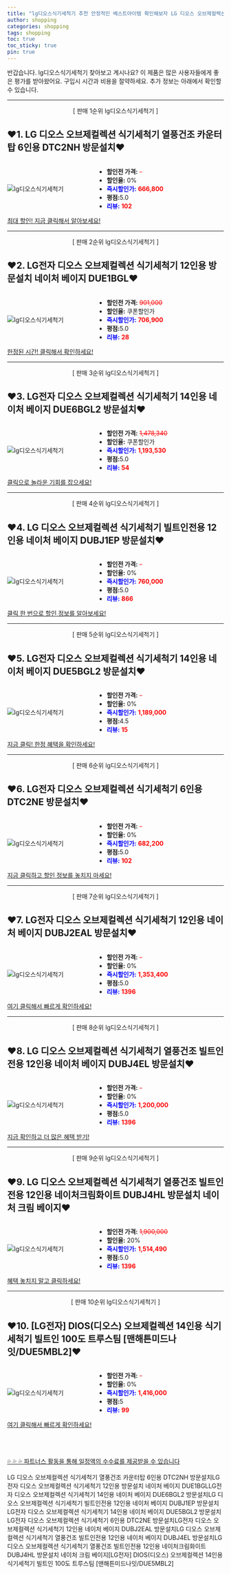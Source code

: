 ```yaml
---
title: "lg디오스식기세척기 추천 안정적인 베스트아이템 확인해보자 LG 디오스 오브제컬렉션 식기세척기 열풍건조"
author: shopping
categories: shopping
tags: shopping
toc: true
toc_sticky: true
pin: true
---
```

반갑습니다. lg디오스식기세척기 찾아보고 계시나요? 이 제품은 많은 사용자들에게 좋은 평가를 받아왔어요. 구입시 시간과 비용을 절약하세요. 추가 정보는 아래에서 확인할 수 있습니다.

---
<p class="toplist" style="margin: 0 auto; display: block; width: fit-content;">[ 판매 1순위 lg디오스식기세척기 ]</p>

<h2><strong>❤️1. LG 디오스 오브제컬렉션 식기세척기 열풍건조 카운터탑 6인용 DTC2NH 방문설치❤️</strong></h2>

<div style="display: flex; align-items: center;">
    <div style="flex: 0.4;">
        <img src="https://thumbnail10.coupangcdn.com/thumbnails/remote/230x230ex/image/vendor_inventory/0128/5c16b740d2120265ad883ee24ece4cc8b095e3a4975b2a5684c0037990e5.jpg" alt="lg디오스식기세척기" style="max-width: 100%;">
    </div>
    <div style="flex: 0.6; margin-left: 10px;">
        <ul>
            <li><strong>할인전 가격:</strong> <del style="color: red;">-</del></li>
            <li><strong>할인율:</strong> 0%</li>
            <li><span style='color:blue'><strong>즉시할인가:</strong></span> <span style='color:red'><strong>666,800</strong></span></li>
            <li><strong>평점:</strong>5.0</li>
            <li><span style='color:blue'><strong>리뷰:</strong></span> <span style='color:red'><strong>102</strong></span></li>
        </ul>
    </div>
</div>
<div class="center">
    <a href="https://William4Davisa.github.io?lptag=AF9450613&subid=githubio&pageKey=7387449489&traceid=V0-153&itemId=19093147692&vendorItemId=90463075587" class="myButton">
        최대 할인! 지금 클릭해서 알아보세요!
    </a>
</div>


---
<p class="toplist" style="margin: 0 auto; display: block; width: fit-content;">[ 판매 2순위 lg디오스식기세척기 ]</p>

<h2><strong>❤️2. LG전자 디오스 오브제컬렉션 식기세척기 12인용 방문설치 네이처 베이지 DUE1BGL❤️</strong></h2>

<div style="display: flex; align-items: center;">
    <div style="flex: 0.4;">
        <img src="https://thumbnail6.coupangcdn.com/thumbnails/remote/230x230ex/image/retail/images/2024/04/15/9/6/d4e5e6e2-5982-4276-8968-b16fe8701583.jpg" alt="lg디오스식기세척기" style="max-width: 100%;">
    </div>
    <div style="flex: 0.6; margin-left: 10px;">
        <ul>
            <li><strong>할인전 가격:</strong> <del style="color: red;">901,000</del></li>
            <li><strong>할인율:</strong> 쿠폰할인가</li>
            <li><span style='color:blue'><strong>즉시할인가:</strong></span> <span style='color:red'><strong>706,900</strong></span></li>
            <li><strong>평점:</strong>5.0</li>
            <li><span style='color:blue'><strong>리뷰:</strong></span> <span style='color:red'><strong>28</strong></span></li>
        </ul>
    </div>
</div>
<div class="center">
    <a href="https://William4Davisa.github.io?lptag=AF9450613&subid=githubio&pageKey=8031933556&traceid=V0-153&itemId=22460680755&vendorItemId=89503876164" class="myButton">
        한정된 시간! 클릭해서 확인하세요!
    </a>
</div>


---
<p class="toplist" style="margin: 0 auto; display: block; width: fit-content;">[ 판매 3순위 lg디오스식기세척기 ]</p>

<h2><strong>❤️3. LG전자 디오스 오브제컬렉션 식기세척기 14인용 네이처 베이지 DUE6BGL2 방문설치❤️</strong></h2>

<div style="display: flex; align-items: center;">
    <div style="flex: 0.4;">
        <img src="https://thumbnail8.coupangcdn.com/thumbnails/remote/230x230ex/image/retail/images/1103163271084820-455eafd1-aa96-4b4b-9aa9-419a76b5eaad.jpg" alt="lg디오스식기세척기" style="max-width: 100%;">
    </div>
    <div style="flex: 0.6; margin-left: 10px;">
        <ul>
            <li><strong>할인전 가격:</strong> <del style="color: red;">1,478,340</del></li>
            <li><strong>할인율:</strong> 쿠폰할인가</li>
            <li><span style='color:blue'><strong>즉시할인가:</strong></span> <span style='color:red'><strong>1,193,530</strong></span></li>
            <li><strong>평점:</strong>5.0</li>
            <li><span style='color:blue'><strong>리뷰:</strong></span> <span style='color:red'><strong>54</strong></span></li>
        </ul>
    </div>
</div>
<div class="center">
    <a href="https://William4Davisa.github.io?lptag=AF9450613&subid=githubio&pageKey=7939287650&traceid=V0-153&itemId=21862178446&vendorItemId=88910381383" class="myButton">
        클릭으로 놀라운 기회를 잡으세요!
    </a>
</div>


---
<p class="toplist" style="margin: 0 auto; display: block; width: fit-content;">[ 판매 4순위 lg디오스식기세척기 ]</p>

<h2><strong>❤️4. LG 디오스 오브제컬렉션 식기세척기 빌트인전용 12인용 네이처 베이지 DUBJ1EP 방문설치❤️</strong></h2>

<div style="display: flex; align-items: center;">
    <div style="flex: 0.4;">
        <img src="https://thumbnail6.coupangcdn.com/thumbnails/remote/230x230ex/image/vendor_inventory/8fc6/71771c4227eb00add39127fbbc22bd3f38ac52bf3d36e3ea32dfcbec9c91.jpg" alt="lg디오스식기세척기" style="max-width: 100%;">
    </div>
    <div style="flex: 0.6; margin-left: 10px;">
        <ul>
            <li><strong>할인전 가격:</strong> <del style="color: red;">-</del></li>
            <li><strong>할인율:</strong> 0%</li>
            <li><span style='color:blue'><strong>즉시할인가:</strong></span> <span style='color:red'><strong>760,000</strong></span></li>
            <li><strong>평점:</strong>5.0</li>
            <li><span style='color:blue'><strong>리뷰:</strong></span> <span style='color:red'><strong>866</strong></span></li>
        </ul>
    </div>
</div>
<div class="center">
    <a href="https://William4Davisa.github.io?lptag=AF9450613&subid=githubio&pageKey=6697974070&traceid=V0-153&itemId=16608841061&vendorItemId=89214025858" class="myButton">
        클릭 한 번으로 할인 정보를 알아보세요!
    </a>
</div>


---
<p class="toplist" style="margin: 0 auto; display: block; width: fit-content;">[ 판매 5순위 lg디오스식기세척기 ]</p>

<h2><strong>❤️5. LG전자 디오스 오브제컬렉션 식기세척기 14인용 네이처 베이지 DUE5BGL2 방문설치❤️</strong></h2>

<div style="display: flex; align-items: center;">
    <div style="flex: 0.4;">
        <img src="https://thumbnail6.coupangcdn.com/thumbnails/remote/230x230ex/image/vendor_inventory/9cff/5aa425a75f34bb300c0b51b7698e0092fb0231a7cc27aecd61b27fe90f1e.jpg" alt="lg디오스식기세척기" style="max-width: 100%;">
    </div>
    <div style="flex: 0.6; margin-left: 10px;">
        <ul>
            <li><strong>할인전 가격:</strong> <del style="color: red;">-</del></li>
            <li><strong>할인율:</strong> 0%</li>
            <li><span style='color:blue'><strong>즉시할인가:</strong></span> <span style='color:red'><strong>1,189,000</strong></span></li>
            <li><strong>평점:</strong>4.5</li>
            <li><span style='color:blue'><strong>리뷰:</strong></span> <span style='color:red'><strong>15</strong></span></li>
        </ul>
    </div>
</div>
<div class="center">
    <a href="https://William4Davisa.github.io?lptag=AF9450613&subid=githubio&pageKey=7969495165&traceid=V0-153&itemId=22068036681&vendorItemId=89849952975" class="myButton">
        지금 클릭! 한정 혜택을 확인하세요!
    </a>
</div>


---
<p class="toplist" style="margin: 0 auto; display: block; width: fit-content;">[ 판매 6순위 lg디오스식기세척기 ]</p>

<h2><strong>❤️6. LG전자 디오스 오브제컬렉션 식기세척기 6인용 DTC2NE 방문설치❤️</strong></h2>

<div style="display: flex; align-items: center;">
    <div style="flex: 0.4;">
        <img src="https://thumbnail10.coupangcdn.com/thumbnails/remote/230x230ex/image/vendor_inventory/fb06/adcc95b676d723984c853d298a6eccfbcf2a8dc43da931c0a7025eaacf9e.jpg" alt="lg디오스식기세척기" style="max-width: 100%;">
    </div>
    <div style="flex: 0.6; margin-left: 10px;">
        <ul>
            <li><strong>할인전 가격:</strong> <del style="color: red;">-</del></li>
            <li><strong>할인율:</strong> 0%</li>
            <li><span style='color:blue'><strong>즉시할인가:</strong></span> <span style='color:red'><strong>682,200</strong></span></li>
            <li><strong>평점:</strong>5.0</li>
            <li><span style='color:blue'><strong>리뷰:</strong></span> <span style='color:red'><strong>102</strong></span></li>
        </ul>
    </div>
</div>
<div class="center">
    <a href="https://William4Davisa.github.io?lptag=AF9450613&subid=githubio&pageKey=7387449489&traceid=V0-153&itemId=16608841025&vendorItemId=85009028767" class="myButton">
        지금 클릭하고 할인 정보를 놓치지 마세요!
    </a>
</div>


---
<p class="toplist" style="margin: 0 auto; display: block; width: fit-content;">[ 판매 7순위 lg디오스식기세척기 ]</p>

<h2><strong>❤️7. LG전자 디오스 오브제컬렉션 식기세척기 12인용 네이처 베이지 DUBJ2EAL 방문설치❤️</strong></h2>

<div style="display: flex; align-items: center;">
    <div style="flex: 0.4;">
        <img src="https://thumbnail6.coupangcdn.com/thumbnails/remote/230x230ex/image/vendor_inventory/1af8/1168dc25aa3dd5313dac88f5a22c71e0c4f6a9f49580afb3e460fbe16881.jpg" alt="lg디오스식기세척기" style="max-width: 100%;">
    </div>
    <div style="flex: 0.6; margin-left: 10px;">
        <ul>
            <li><strong>할인전 가격:</strong> <del style="color: red;">-</del></li>
            <li><strong>할인율:</strong> 0%</li>
            <li><span style='color:blue'><strong>즉시할인가:</strong></span> <span style='color:red'><strong>1,353,400</strong></span></li>
            <li><strong>평점:</strong>5.0</li>
            <li><span style='color:blue'><strong>리뷰:</strong></span> <span style='color:red'><strong>1396</strong></span></li>
        </ul>
    </div>
</div>
<div class="center">
    <a href="https://William4Davisa.github.io?lptag=AF9450613&subid=githubio&pageKey=8002309753&traceid=V0-153&itemId=14306120890&vendorItemId=86849954085" class="myButton">
        여기 클릭해서 빠르게 확인하세요!
    </a>
</div>


---
<p class="toplist" style="margin: 0 auto; display: block; width: fit-content;">[ 판매 8순위 lg디오스식기세척기 ]</p>

<h2><strong>❤️8. LG 디오스 오브제컬렉션 식기세척기 열풍건조 빌트인전용 12인용 네이처 베이지 DUBJ4EL 방문설치❤️</strong></h2>

<div style="display: flex; align-items: center;">
    <div style="flex: 0.4;">
        <img src="https://thumbnail7.coupangcdn.com/thumbnails/remote/230x230ex/image/vendor_inventory/968f/933a35d93f7473041ccb0bbae9fb56f59c5524a3101f2a5359f00698a608.jpg" alt="lg디오스식기세척기" style="max-width: 100%;">
    </div>
    <div style="flex: 0.6; margin-left: 10px;">
        <ul>
            <li><strong>할인전 가격:</strong> <del style="color: red;">-</del></li>
            <li><strong>할인율:</strong> 0%</li>
            <li><span style='color:blue'><strong>즉시할인가:</strong></span> <span style='color:red'><strong>1,200,000</strong></span></li>
            <li><strong>평점:</strong>5.0</li>
            <li><span style='color:blue'><strong>리뷰:</strong></span> <span style='color:red'><strong>1396</strong></span></li>
        </ul>
    </div>
</div>
<div class="center">
    <a href="https://William4Davisa.github.io?lptag=AF9450613&subid=githubio&pageKey=8002309753&traceid=V0-153&itemId=15503054907&vendorItemId=88790619948" class="myButton">
        지금 확인하고 더 많은 혜택 받기!
    </a>
</div>


---
<p class="toplist" style="margin: 0 auto; display: block; width: fit-content;">[ 판매 9순위 lg디오스식기세척기 ]</p>

<h2><strong>❤️9. LG 디오스 오브제컬렉션 식기세척기 열풍건조 빌트인전용 12인용 네이처크림화이트 DUBJ4HL 방문설치 네이처 크림 베이지❤️</strong></h2>

<div style="display: flex; align-items: center;">
    <div style="flex: 0.4;">
        <img src="https://thumbnail6.coupangcdn.com/thumbnails/remote/230x230ex/image/vendor_inventory/64d1/2fd95320ac702a800ffddbee76d0a709f0e1c7b6869f3af5d38d99cc93c1.png" alt="lg디오스식기세척기" style="max-width: 100%;">
    </div>
    <div style="flex: 0.6; margin-left: 10px;">
        <ul>
            <li><strong>할인전 가격:</strong> <del style="color: red;">1,900,000</del></li>
            <li><strong>할인율:</strong> 20%</li>
            <li><span style='color:blue'><strong>즉시할인가:</strong></span> <span style='color:red'><strong>1,514,490</strong></span></li>
            <li><strong>평점:</strong>5.0</li>
            <li><span style='color:blue'><strong>리뷰:</strong></span> <span style='color:red'><strong>1396</strong></span></li>
        </ul>
    </div>
</div>
<div class="center">
    <a href="https://William4Davisa.github.io?lptag=AF9450613&subid=githubio&pageKey=8002309753&traceid=V0-153&itemId=21339160297&vendorItemId=89948386123" class="myButton">
        혜택 놓치지 말고 클릭하세요!
    </a>
</div>


---
<p class="toplist" style="margin: 0 auto; display: block; width: fit-content;">[ 판매 10순위 lg디오스식기세척기 ]</p>

<h2><strong>❤️10. [LG전자] DIOS(디오스) 오브제컬렉션 14인용 식기세척기 빌트인 100도 트루스팀 [맨해튼미드나잇/DUE5MBL2]❤️</strong></h2>

<div style="display: flex; align-items: center;">
    <div style="flex: 0.4;">
        <img src="https://thumbnail6.coupangcdn.com/thumbnails/remote/230x230ex/image/vendor_inventory/6ae1/9a37b111279efa0e317084abff27a1b1a41365b754f1bf8346a2a2c8cf03.jpg" alt="lg디오스식기세척기" style="max-width: 100%;">
    </div>
    <div style="flex: 0.6; margin-left: 10px;">
        <ul>
            <li><strong>할인전 가격:</strong> <del style="color: red;">-</del></li>
            <li><strong>할인율:</strong> 0%</li>
            <li><span style='color:blue'><strong>즉시할인가:</strong></span> <span style='color:red'><strong>1,416,000</strong></span></li>
            <li><strong>평점:</strong>5</li>
            <li><span style='color:blue'><strong>리뷰:</strong></span> <span style='color:red'><strong>99</strong></span></li>
        </ul>
    </div>
</div>
<div class="center">
    <a href="https://William4Davisa.github.io?lptag=AF9450613&subid=githubio&pageKey=8248254877&traceid=V0-153&itemId=23742612840&vendorItemId=90767203994" class="myButton">
        여기 클릭해서 빠르게 확인하세요!
    </a>
</div>

<br><br><br>[💦 💦 💦 파트너스 활동을 통해 일정액의 수수료를 제공받을 수 있습니다](https://link.coupang.com/a/bcpT2c)<br><br>LG 디오스 오브제컬렉션 식기세척기 열풍건조 카운터탑 6인용 DTC2NH 방문설치LG전자 디오스 오브제컬렉션 식기세척기 12인용 방문설치 네이처 베이지 DUE1BGLLG전자 디오스 오브제컬렉션 식기세척기 14인용 네이처 베이지 DUE6BGL2 방문설치LG 디오스 오브제컬렉션 식기세척기 빌트인전용 12인용 네이처 베이지 DUBJ1EP 방문설치LG전자 디오스 오브제컬렉션 식기세척기 14인용 네이처 베이지 DUE5BGL2 방문설치LG전자 디오스 오브제컬렉션 식기세척기 6인용 DTC2NE 방문설치LG전자 디오스 오브제컬렉션 식기세척기 12인용 네이처 베이지 DUBJ2EAL 방문설치LG 디오스 오브제컬렉션 식기세척기 열풍건조 빌트인전용 12인용 네이처 베이지 DUBJ4EL 방문설치LG 디오스 오브제컬렉션 식기세척기 열풍건조 빌트인전용 12인용 네이처크림화이트 DUBJ4HL 방문설치 네이처 크림 베이지[LG전자] DIOS(디오스) 오브제컬렉션 14인용 식기세척기 빌트인 100도 트루스팀 [맨해튼미드나잇/DUE5MBL2]